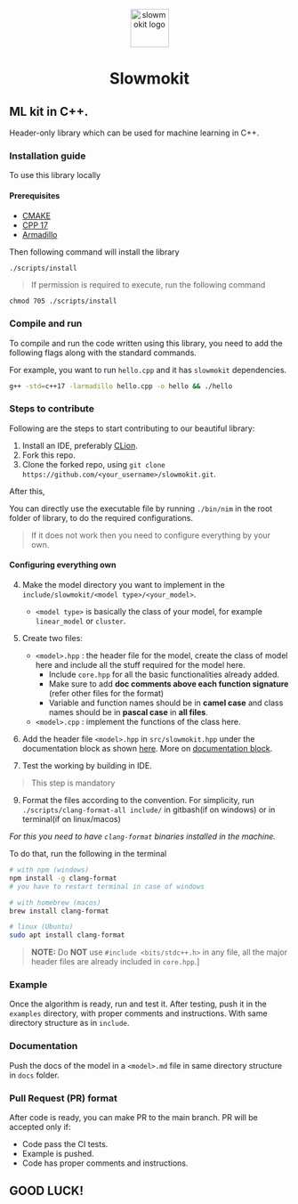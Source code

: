 <p align="center">
    <img width="69" src="https://user-images.githubusercontent.com/52048551/206870724-e4c71d93-fbaf-420c-8a64-cfd8ba05d27e.png" alt="slowmokit logo">
    <h1 align="center">Slowmokit</h1>

## ML kit in C++.

Header-only library which can be used for machine learning in C++.

### Installation guide

To use this library locally

#### Prerequisites

-   [CMAKE](https://cmake.org/install/)
-   [CPP 17](https://codeforces.com/blog/entry/96040)
-   [Armadillo](https://arma.sourceforge.net/download.html)

Then following command will install the library

```bash
./scripts/install
```

> If permission is required to execute, run the following command

```
chmod 705 ./scripts/install
```
### Compile and run

To compile and run the code written using this library, you need to add the following flags along with the standard commands.

For example, you want to run `hello.cpp` and it has `slowmokit` dependencies.

```bash
g++ -std=c++17 -larmadillo hello.cpp -o hello && ./hello
```

### Steps to contribute

Following are the steps to start contributing to our beautiful library:

1. Install an IDE, preferably [CLion](https://www.jetbrains.com/clion/download/).
2. Fork this repo.
3. Clone the forked repo, using `git clone https://github.com/<your_username>/slowmokit.git`.

After this,

You can directly use the executable file by running `./bin/nim` in the root folder of library, to do the required configurations.

> If it does not work then you need to configure everything by your own.

#### Configuring everything own

4. Make the model directory you want to implement in the `include/slowmokit/<model type>/<your_model>`.
    - `<model type>` is basically the class of your model, for example `linear_model` or `cluster`.
5. Create two files:

    - `<model>.hpp` : the header file for the model, create the class of model here and include all the stuff required
      for the model here.
        - Include `core.hpp` for all the basic functionalities already added.
        - Make sure to add **doc comments above each function signature** (refer other files for the format)
        - Variable and function names should be in **camel case** and class names should be in **pascal case** in **all files**.
    - `<model>.cpp` : implement the functions of the class here.

6. Add the header file `<model>.hpp` in `src/slowmokit.hpp` under the documentation block as shown [here](./src/slowmokit/ducks/io/io.hpp). More on [documentation block](https://developer.lsst.io/cpp/api-docs.html#multi-line-documentation-delimiters-should-be-on-their-own-lines).
7. Test the working by building in IDE.

> This step is mandatory

9. Format the files according to the convention. For simplicity, run `./scripts/clang-format-all include/` in gitbash(if on windows) or in terminal(if on linux/macos)

_For this you need to have `clang-format` binaries installed in the machine._

To do that, run the following in the terminal

```bash
# with npm (windows)
npm install -g clang-format
# you have to restart terminal in case of windows

# with homebrew (macos)
brew install clang-format

# linux (Ubuntu)
sudo apt install clang-format
```

> **NOTE:** Do **NOT** use `#include <bits/stdc++.h>` in any file, all the major header files are already included in `core.hpp`.]

### Example

Once the algorithm is ready, run and test it. After testing, push it in the `examples` directory, with proper comments and
instructions. With same directory structure as in `include`.

### Documentation

Push the docs of the model in a `<model>.md` file in same directory structure in `docs` folder.

### Pull Request (PR) format

After code is ready, you can make PR to the main branch. PR will be accepted only if:

-   Code pass the CI tests.
-   Example is pushed.
-   Code has proper comments and instructions.

## GOOD LUCK!
